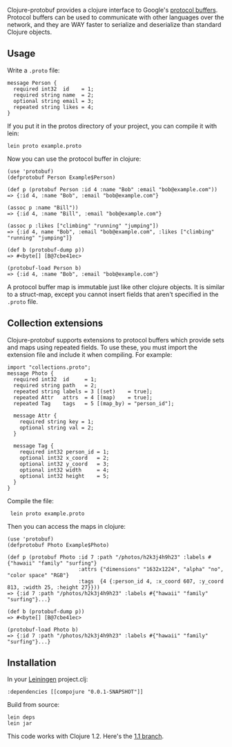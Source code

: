 Clojure-protobuf provides a clojure interface to Google's [protocol buffers](http://code.google.com/p/protobuf).
Protocol buffers can be used to communicate with other languages over the network, and
they are WAY faster to serialize and deserialize than standard Clojure objects.

## Usage

Write a `.proto` file:

    message Person {
      required int32  id    = 1;
      required string name  = 2;
      optional string email = 3;
      repeated string likes = 4;
    }

If you put it in the protos directory of your project, you can compile it with lein:

    lein proto example.proto

Now you can use the protocol buffer in clojure:

    (use 'protobuf)
    (defprotobuf Person Example$Person)

    (def p (protobuf Person :id 4 :name "Bob" :email "bob@example.com"))
    => {:id 4, :name "Bob", :email "bob@example.com"}

    (assoc p :name "Bill"))
    => {:id 4, :name "Bill", :email "bob@example.com"}

    (assoc p :likes ["climbing" "running" "jumping"])
    => {:id 4, name "Bob", :email "bob@example.com", :likes ["climbing" "running" "jumping"]}

    (def b (protobuf-dump p))
    => #<byte[] [B@7cbe41ec>

    (protobuf-load Person b)
    => {:id 4, :name "Bob", :email "bob@example.com"}

A protocol buffer map is immutable just like other clojure objects. It is similar to a
struct-map, except you cannot insert fields that aren't specified in the `.proto` file.

## Collection extensions

Clojure-protobuf supports extensions to protocol buffers which provide sets and maps using
repeated fields. To use these, you must import the extension file and include it when compiling. For example:

    import "collections.proto";
    message Photo {
      required int32  id     = 1;
      required string path   = 2;
      repeated string labels = 3 [(set)    = true];
      repeated Attr   attrs  = 4 [(map)    = true];
      repeated Tag    tags   = 5 [(map_by) = "person_id"];

      message Attr {
        required string key = 1;
        optional string val = 2;
      }

      message Tag {
        required int32 person_id = 1;
        optional int32 x_coord   = 2;
        optional int32 y_coord   = 3;
        optional int32 width     = 4;
        optional int32 height    = 5;
      }
    }

Compile the file:

     lein proto example.proto

Then you can access the maps in clojure:

    (use 'protobuf)
    (defprotobuf Photo Example$Photo)

    (def p (protobuf Photo :id 7 :path "/photos/h2k3j4h9h23" :labels #{"hawaii" "family" "surfing"}
                           :attrs {"dimensions" "1632x1224", "alpha" "no", "color space" "RGB"}
                           :tags  {4 {:person_id 4, :x_coord 607, :y_coord 813, :width 25, :height 27}}))
    => {:id 7 :path "/photos/h2k3j4h9h23" :labels #{"hawaii" "family" "surfing"}...}

    (def b (protobuf-dump p))
    => #<byte[] [B@7cbe41ec>

    (protobuf-load Photo b)
    => {:id 7 :path "/photos/h2k3j4h9h23" :labels #{"hawaii" "family" "surfing"}...}

## Installation

In your [Leiningen](http://github.com/technomancy/leiningen) project.clj:

    :dependencies [[compojure "0.0.1-SNAPSHOT"]]

Build from source:

    lein deps
    lein jar

This code works with Clojure 1.2. Here's the [1.1 branch](http://github.com/ninjudd/clojure-protobuf/tree/clojure-1.1).